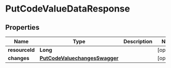 # PutCodeValueDataResponse

## Properties
Name | Type | Description | Notes
------------ | ------------- | ------------- | -------------
**resourceId** | **Long** |  |  [optional]
**changes** | [**PutCodeValuechangesSwagger**](PutCodeValuechangesSwagger.md) |  |  [optional]
